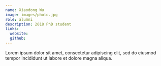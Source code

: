```yaml
---
name: Xiaodong Wu
image: images/photo.jpg
role: alumni
description: 2018 PhD student
links:
  website: 
  github: 
---
```


Lorem ipsum dolor sit amet, consectetur adipiscing elit, sed do eiusmod tempor incididunt ut labore et dolore magna aliqua.

